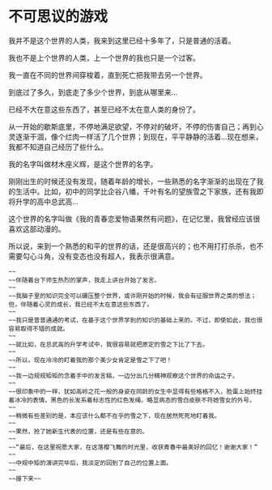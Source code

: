 # 不可思议的游戏

我并不是这个世界的人类，我来到这里已经十多年了，只是普通的活着。

我也不是上个世界的人类，上一个世界的我也只是一个过客。

我一直在不同的世界间穿梭着，直到死亡把我带去另一个世界。

到底过了多久，到底走了多少个世界，到底从哪里来...

已经不大在意这些东西了，甚至已经不太在意人类的身份了。

从一开始的歇斯底里，不停地满足欲望，不停对的破坏，不停的伤害自己；再到心灵逐渐干涸，像个烂肉一样活了几个世界；到现在，平平静静的活着...现在想来，我都不知道自己经历了些什么。


我的名字叫做材木座义辉，是这个世界的名字。

刚刚出生的时候还没有发现，随着年龄的增长，一些熟悉的名字渐渐的出现在了我的生活中。比如，初中的同学比企谷八幡，千叶有名的望族雪之下家族，还有我即将升学的高中总武高...

这个世界的名字叫做《我的青春恋爱物语果然有问题》，在记忆里，我曾经应该很喜欢这部动漫的。

所以说，来到一个熟悉的和平的世界的话，还是很高兴的；也不用打打杀杀，也不需要勾心斗角，没有变态也没有超人，我表示很满意。


~~~~“现在，请一年级的新生代表，材木座义辉发言！”
~~
~~伴随着台下师生热烈的掌声，我走上讲台开始了发言。
~~
~~我脑子里的知识完全可以碾压整个世界，或许刚开始的时候，我会有征服世界之类的想法；但，伴随着心灵的成长，我已经不太在意这些东西了。
~~
~~我只是普普通通的考试，在基于这个世界学到的知识的基础上来的。不过，即使如此，我也很容易取得不错的成就。
~~
~~就比如，在总武高的升学考试中，我很容易就把原定的雪之下比了下去。
~~
~~所以，现在冷冷的盯着我的那个美少女肯定是雪之下了吧！
~~
~~我一边规规矩矩的念着手中的发言稿，一边分出几分精神观察这个世界的命运之子。
~~
~~很印象中的一样，犹如高岭之花一般的身姿在同龄的女生中显得有些格格不入，脸蛋上始终挂着冰冷的表情，黑色的长发系着标志性的红色发绳，略显病态的雪白皮肤不符她雪女的外号。
~~
~~稍微有些差别的是，本应该什么都不在乎的雪之下，现在居然死死地盯着我。
~~
~~果然，抢了她新生代表的位置，还是有些在意的。
~~
~~“最后，在这里祝愿大家，在这落樱飞舞的时光里，收获青春中最美好的回忆！谢谢大家！”
~~
~~中规中矩的演讲完毕后，我淡定的回到了自己的位置上面。
~~
~~接下来~~
